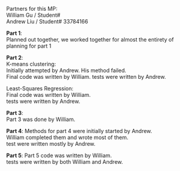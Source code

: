 
Partners for this MP:  
William Gu / Student#  
Andrew Liu / Student# 33784166  
  
**Part 1**:  
Planned out together, we worked together for almost the entirety of planning for part 1  
  
**Part 2**:  
K-means clustering:  
Initially attempted by Andrew. His method failed.  
Final code was written by William.
tests were written by Andrew.  

Least-Squares Regression:  
Final code was written by William.  
tests were written by Andrew.  
  
**Part 3**:  
Part 3 was done by William.

**Part 4**:
Methods for part 4 were initially started by Andrew.  
William completed them and wrote most of them.  
test were written mostly by Andrew.  

**Part 5**:
Part 5 code was written by William.  
tests were written by both William and Andrew.
